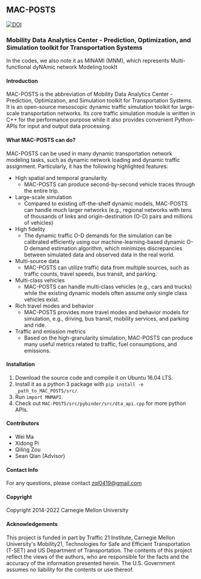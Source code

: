 ## MAC-POSTS

[![DOI](https://zenodo.org/badge/52655219.svg)](https://zenodo.org/badge/latestdoi/52655219)

### Mobility Data Analytics Center - Prediction, Optimization, and Simulation toolkit for Transportation Systems

In the codes, we also note it as MINAMI (MNM), which represents Multi-functIonal dyNAmic network Modeling tookIt

#### Introduction

MAC-POSTS is the abbreviation of Mobility Data Analytics Center - Prediction, Optimization, and Simulation toolkit for Transportation Systems. It is an open-source mesoscopic dynamic traffic simulation toolkit for large-scale transportation networks. Its core traffic simulation module is written in C++ for the performance purpose while it also provides convenient Python-APIs for input and output data processing.

#### What MAC-POSTS can do?

MAC-POSTS can be used in many dynamic transportation network modeling tasks, such as dynamic network loading and dynamic traffic assignment. Particularly, it has the following highlighted features:

- High spatial and temporal granularity
    - MAC-POSTS can produce second-by-second vehicle traces through the entire trip.
- Large-scale simulation
    - Compared to existing off-the-shelf dynamic models, MAC-POSTS can handle much larger networks (e.g., regional networks with tens of thousands of links and origin-destination (O-D) pairs and millions of vehicles)
- High fidelity
    - The dynamic traffic O-D demands for the simulation can be calibrated efficiently using our machine-learning-based dynamic O-D demand estimation algorithm, which minimizes discrepancies between simulated data and observed data in the real world.
- Multi-source data
    - MAC-POSTS can utilize traffic data from multiple sources, such as traffic counts, travel speeds, bus transit, and parking.  
- Multi-class vehicles
    - MAC-POSTS can handle multi-class vehicles (e.g., cars and trucks) while the existing dynamic models often assume only single class vehicles exist.
- Rich travel modes and behavior
    - MAC-POSTS provides more travel modes and behavior models for simulation, e.g., driving, bus transit, mobility services, and parking and ride.
- Traffic and emission metrics
    - Based on the high-granularity simulation, MAC-POSTS can produce many useful metrics related to traffic, fuel consumptions, and emissions.

#### Installation

1. Download the source code and compile it on Ubuntu 16.04 LTS. 
2. Install it as a python 3 package with `pip install -e _path_to_MAC_POSTS/src/`.
3. Run `import MNMAPI`.
4. Check out `MAC-POSTS/src/pybinder/src/dta_api.cpp` for more python APIs.

#### Contributors

- Wei Ma
- Xidong Pi
- Qiling Zou
- Sean Qian (Advisor)

#### Contact Info

For any questions, please contact zql0419@gmail.com

#### Copyright

Copyright 2014-2022 Carnegie Mellon University

#### Acknowledgements
This project is funded in part by Traffic 21 Institute, Carnegie Mellon University's Mobility21, Technologies for Safe and Efficient Transportation (T-SET) and US Department of Transportation. The contents of this project reflect the views of the authors, who are responsible for the facts and the accuracy of the information presented herein. The U.S. Government assumes no liability for the contents or use thereof.
